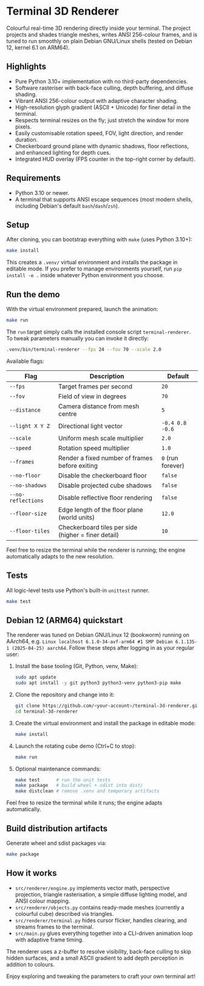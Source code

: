 # Terminal 3D Renderer

Colourful real-time 3D rendering directly inside your terminal. The project projects and shades triangle meshes, writes ANSI 256-colour frames, and is tuned to run smoothly on plain Debian GNU/Linux shells (tested on Debian 12, kernel 6.1 on ARM64).

## Highlights

- Pure Python 3.10+ implementation with no third-party dependencies.
- Software rasteriser with back-face culling, depth buffering, and diffuse shading.
- Vibrant ANSI 256-colour output with adaptive character shading.
- High-resolution glyph gradient (ASCII + Unicode) for finer detail in the terminal.
- Respects terminal resizes on the fly; just stretch the window for more pixels.
- Easily customisable rotation speed, FOV, light direction, and render duration.
- Checkerboard ground plane with dynamic shadows, floor reflections, and enhanced lighting for depth cues.
- Integrated HUD overlay (FPS counter in the top-right corner by default).

## Requirements

- Python 3.10 or newer.
- A terminal that supports ANSI escape sequences (most modern shells, including Debian's default `bash`/`dash`/`zsh`).

## Setup

After cloning, you can bootstrap everything with `make` (uses Python 3.10+):

```bash
make install
```

This creates a `.venv/` virtual environment and installs the package in editable mode. If you prefer to manage environments yourself, run `pip install -e .` inside whatever Python environment you choose.

## Run the demo

With the virtual environment prepared, launch the animation:

```bash
make run
```

The `run` target simply calls the installed console script `terminal-renderer`. To tweak parameters manually you can invoke it directly:

```bash
.venv/bin/terminal-renderer --fps 24 --fov 70 --scale 2.0
```

Available flags:

| Flag | Description | Default |
| --- | --- | --- |
| `--fps` | Target frames per second | `20` |
| `--fov` | Field of view in degrees | `70` |
| `--distance` | Camera distance from mesh centre | `5` |
| `--light X Y Z` | Directional light vector | `-0.4 0.8 -0.6` |
| `--scale` | Uniform mesh scale multiplier | `2.0` |
| `--speed` | Rotation speed multiplier | `1.0` |
| `--frames` | Render a fixed number of frames before exiting | `0` (run forever) |
| `--no-floor` | Disable the checkerboard floor | `false` |
| `--no-shadows` | Disable projected cube shadows | `false` |
| `--no-reflections` | Disable reflective floor rendering | `false` |
| `--floor-size` | Edge length of the floor plane (world units) | `12.0` |
| `--floor-tiles` | Checkerboard tiles per side (higher = finer detail) | `10` |

Feel free to resize the terminal while the renderer is running; the engine automatically adapts to the new resolution.

## Tests

All logic-level tests use Python's built-in `unittest` runner.

```bash
make test
```

## Debian 12 (ARM64) quickstart

The renderer was tuned on Debian GNU/Linux 12 (bookworm) running on AArch64, e.g. `Linux localhost 6.1.0-34-avf-arm64 #1 SMP Debian 6.1.135-1 (2025-04-25) aarch64`. Follow these steps after logging in as your regular user:

1. Install the base tooling (Git, Python, venv, Make):

	```bash
	sudo apt update
	sudo apt install -y git python3 python3-venv python3-pip make
	```

2. Clone the repository and change into it:

	```bash
	git clone https://github.com/<your-account>/terminal-3d-renderer.git
	cd terminal-3d-renderer
	```

3. Create the virtual environment and install the package in editable mode:

	```bash
	make install
	```

4. Launch the rotating cube demo (Ctrl+C to stop):

	```bash
	make run
	```

5. Optional maintenance commands:

	```bash
	make test      # run the unit tests
	make package   # build wheel + sdist into dist/
	make distclean # remove .venv and temporary artifacts
	```

Feel free to resize the terminal while it runs; the engine adapts automatically.

## Build distribution artifacts

Generate wheel and sdist packages via:

```bash
make package
```

## How it works

- `src/renderer/engine.py` implements vector math, perspective projection, triangle rasterisation, a simple diffuse lighting model, and ANSI colour mapping.
- `src/renderer/objects.py` contains ready-made meshes (currently a colourful cube) described via triangles.
- `src/renderer/terminal.py` hides cursor flicker, handles clearing, and streams frames to the terminal.
- `src/main.py` glues everything together into a CLI-driven animation loop with adaptive frame timing.

The renderer uses a z-buffer to resolve visibility, back-face culling to skip hidden surfaces, and a small ASCII gradient to add depth perception in addition to colours.

Enjoy exploring and tweaking the parameters to craft your own terminal art!

